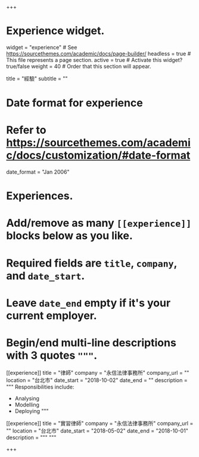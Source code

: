 +++
# Experience widget.
widget = "experience"  # See https://sourcethemes.com/academic/docs/page-builder/
headless = true  # This file represents a page section.
active = true  # Activate this widget? true/false
weight = 40  # Order that this section will appear.

title = "經驗"
subtitle = ""

# Date format for experience
#   Refer to https://sourcethemes.com/academic/docs/customization/#date-format
date_format = "Jan 2006"

# Experiences.
#   Add/remove as many `[[experience]]` blocks below as you like.
#   Required fields are `title`, `company`, and `date_start`.
#   Leave `date_end` empty if it's your current employer.
#   Begin/end multi-line descriptions with 3 quotes `"""`.
[[experience]]
  title = "律師"
  company = "永信法律事務所"
  company_url = ""
  location = "台北市"
  date_start = "2018-10-02"
  date_end = ""
  description = """
  Responsibilities include:
  
  * Analysing
  * Modelling
  * Deploying
  """

[[experience]]
  title = "實習律師"
  company = "永信法律事務所"
  company_url = ""
  location = "台北市"
  date_start = "2018-05-02"
  date_end = "2018-10-01"
  description = """ """

+++
